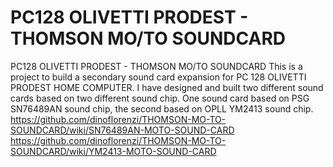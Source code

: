 # PC128 OLIVETTI PRODEST - THOMSON MO/TO SOUNDCARD
PC128 OLIVETTI PRODEST - THOMSON MO/TO SOUNDCARD
This is a project to build a secondary sound card expansion for PC 128 OLIVETTI PRODEST HOME COMPUTER.
I have designed and built two different sound cards based on two different sound chip.
One sound card based on PSG SN76489AN sound chip, the second based on OPLL YM2413 sound chip.
https://github.com/dinoflorenzi/THOMSON-MO-TO-SOUNDCARD/wiki/SN76489AN-MOTO-SOUND-CARD
https://github.com/dinoflorenzi/THOMSON-MO-TO-SOUNDCARD/wiki/YM2413-MOTO-SOUND-CARD
